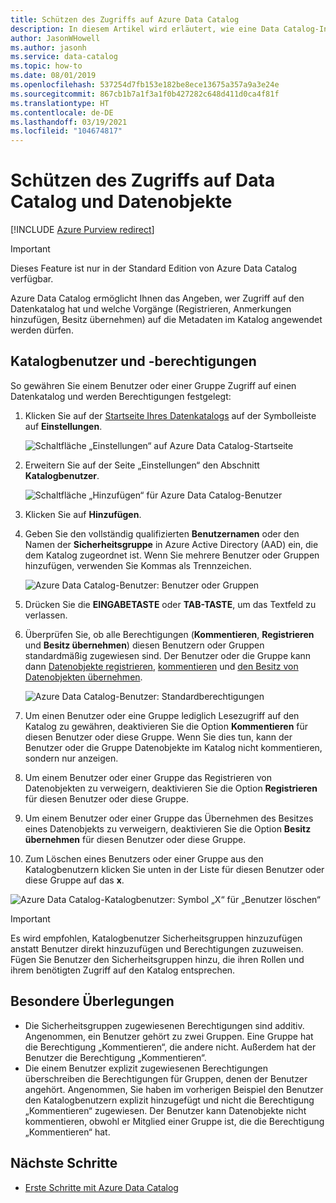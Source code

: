 ```yaml
---
title: Schützen des Zugriffs auf Azure Data Catalog
description: In diesem Artikel wird erläutert, wie eine Data Catalog-Instanz und ihre Datenobjekte in Azure Data Catalog geschützt werden.
author: JasonWHowell
ms.author: jasonh
ms.service: data-catalog
ms.topic: how-to
ms.date: 08/01/2019
ms.openlocfilehash: 537254d7fb153e182be8ece13675a357a9a3e24e
ms.sourcegitcommit: 867cb1b7a1f3a1f0b427282c648d411d0ca4f81f
ms.translationtype: HT
ms.contentlocale: de-DE
ms.lasthandoff: 03/19/2021
ms.locfileid: "104674817"
---
```

# <a name="how-to-secure-access-to-data-catalog-and-data-assets"></a>Schützen des Zugriffs auf Data Catalog und Datenobjekte

[!INCLUDE [Azure Purview redirect](../../includes/data-catalog-use-purview.md)]

> [!IMPORTANT]
> Dieses Feature ist nur in der Standard Edition von Azure Data Catalog verfügbar.

Azure Data Catalog ermöglicht Ihnen das Angeben, wer Zugriff auf den Datenkatalog hat und welche Vorgänge (Registrieren, Anmerkungen hinzufügen, Besitz übernehmen) auf die Metadaten im Katalog angewendet werden dürfen. 

## <a name="catalog-users-and-permissions"></a>Katalogbenutzer und -berechtigungen

So gewähren Sie einem Benutzer oder einer Gruppe Zugriff auf einen Datenkatalog und werden Berechtigungen festgelegt:

1. Klicken Sie auf der [Startseite Ihres Datenkatalogs](https://www.azuredatacatalog.com) auf der Symbolleiste auf **Einstellungen**.

   ![Schaltfläche „Einstellungen“ auf Azure Data Catalog-Startseite](media/data-catalog-how-to-secure-catalog/data-catalog-settings.png)

2. Erweitern Sie auf der Seite „Einstellungen“ den Abschnitt **Katalogbenutzer**.

   ![Schaltfläche „Hinzufügen“ für Azure Data Catalog-Benutzer](media/data-catalog-how-to-secure-catalog/data-catalog-add-button.png)

3. Klicken Sie auf **Hinzufügen**.

4. Geben Sie den vollständig qualifizierten **Benutzernamen** oder den Namen der **Sicherheitsgruppe** in Azure Active Directory (AAD) ein, die dem Katalog zugeordnet ist. Wenn Sie mehrere Benutzer oder Gruppen hinzufügen, verwenden Sie Kommas als Trennzeichen.

   ![Azure Data Catalog-Benutzer: Benutzer oder Gruppen](media/data-catalog-how-to-secure-catalog/data-catalog-users-groups.png)

5. Drücken Sie die **EINGABETASTE** oder **TAB-TASTE**, um das Textfeld zu verlassen. 

6. Überprüfen Sie, ob alle Berechtigungen (**Kommentieren**, **Registrieren** und **Besitz übernehmen**) diesen Benutzern oder Gruppen standardmäßig zugewiesen sind. Der Benutzer oder die Gruppe kann dann [Datenobjekte registrieren]( data-catalog-how-to-register.md), [kommentieren]( data-catalog-how-to-annotate.md) und [den Besitz von Datenobjekten übernehmen]( data-catalog-how-to-manage.md). 

   ![Azure Data Catalog-Benutzer: Standardberechtigungen](media/data-catalog-how-to-secure-catalog/data-catalog-default-permissions.png)

7. Um einen Benutzer oder eine Gruppe lediglich Lesezugriff auf den Katalog zu gewähren, deaktivieren Sie die Option **Kommentieren** für diesen Benutzer oder diese Gruppe. Wenn Sie dies tun, kann der Benutzer oder die Gruppe Datenobjekte im Katalog nicht kommentieren, sondern nur anzeigen. 

8. Um einem Benutzer oder einer Gruppe das Registrieren von Datenobjekten zu verweigern, deaktivieren Sie die Option **Registrieren** für diesen Benutzer oder diese Gruppe.

9. Um einem Benutzer oder einer Gruppe das Übernehmen des Besitzes eines Datenobjekts zu verweigern, deaktivieren Sie die Option **Besitz übernehmen** für diesen Benutzer oder diese Gruppe. 

10. Zum Löschen eines Benutzers oder einer Gruppe aus den Katalogbenutzern klicken Sie unten in der Liste für diesen Benutzer oder diese Gruppe auf das **x**. 

   ![Azure Data Catalog-Katalogbenutzer: Symbol „X“ für „Benutzer löschen“](media/data-catalog-how-to-secure-catalog/data-catalog-delete-user.png)

   > [!IMPORTANT]
   > Es wird empfohlen, Katalogbenutzer Sicherheitsgruppen hinzuzufügen anstatt Benutzer direkt hinzuzufügen und Berechtigungen zuzuweisen. Fügen Sie Benutzer den Sicherheitsgruppen hinzu, die ihren Rollen und ihrem benötigten Zugriff auf den Katalog entsprechen.

## <a name="special-considerations"></a>Besondere Überlegungen

- Die Sicherheitsgruppen zugewiesenen Berechtigungen sind additiv. Angenommen, ein Benutzer gehört zu zwei Gruppen. Eine Gruppe hat die Berechtigung „Kommentieren“, die andere nicht. Außerdem hat der Benutzer die Berechtigung „Kommentieren“. 
- Die einem Benutzer explizit zugewiesenen Berechtigungen überschreiben die Berechtigungen für Gruppen, denen der Benutzer angehört. Angenommen, Sie haben im vorherigen Beispiel den Benutzer den Katalogbenutzern explizit hinzugefügt und nicht die Berechtigung „Kommentieren“ zugewiesen. Der Benutzer kann Datenobjekte nicht kommentieren, obwohl er Mitglied einer Gruppe ist, die die Berechtigung „Kommentieren“ hat.

## <a name="next-steps"></a>Nächste Schritte

- [Erste Schritte mit Azure Data Catalog](data-catalog-get-started.md)
